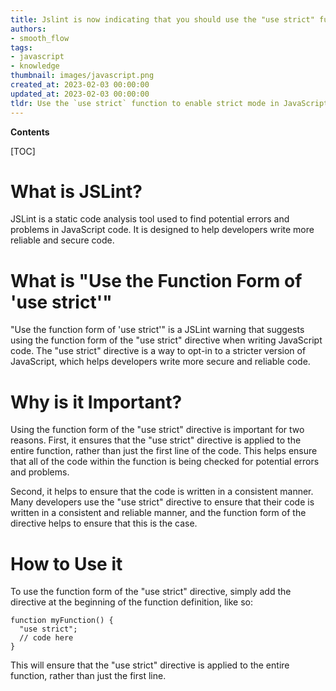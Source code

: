 ```yaml
---
title: Jslint is now indicating that you should use the "use strict" function instead
authors:
- smooth_flow
tags:
- javascript
- knowledge
thumbnail: images/javascript.png
created_at: 2023-02-03 00:00:00
updated_at: 2023-02-03 00:00:00
tldr: Use the `use strict` function to enable strict mode in JavaScript, which helps to enforce better coding practices.
---
```


**Contents**

[TOC]

# What is JSLint?

JSLint is a static code analysis tool used to find potential errors and problems in JavaScript code. It is designed to help developers write more reliable and secure code.

# What is "Use the Function Form of 'use strict'"

"Use the function form of 'use strict'" is a JSLint warning that suggests using the function form of the "use strict" directive when writing JavaScript code. The "use strict" directive is a way to opt-in to a stricter version of JavaScript, which helps developers write more secure and reliable code.

# Why is it Important?

Using the function form of the "use strict" directive is important for two reasons. First, it ensures that the "use strict" directive is applied to the entire function, rather than just the first line of the code. This helps ensure that all of the code within the function is being checked for potential errors and problems. 

Second, it helps to ensure that the code is written in a consistent manner. Many developers use the "use strict" directive to ensure that their code is written in a consistent and reliable manner, and the function form of the directive helps to ensure that this is the case.

# How to Use it

To use the function form of the "use strict" directive, simply add the directive at the beginning of the function definition, like so:

```
function myFunction() {
  "use strict";
  // code here
}
```

This will ensure that the "use strict" directive is applied to the entire function, rather than just the first line.
